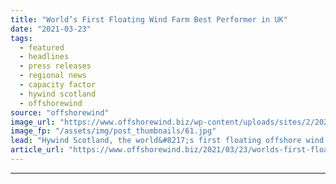 ```yaml
---
title: "World’s First Floating Wind Farm Best Performer in UK"
date: "2021-03-23"
tags: 
  - featured
  - headlines
  - press releases
  - regional news
  - capacity factor
  - hywind scotland
  - offshorewind
source: "offshorewind"
image_url: "https://www.offshorewind.biz/wp-content/uploads/sites/2/2021/03/Worlds-First-Floating-Wind-Farm-Best-Performer-in-UK.jpg"
image_fp: "/assets/img/post_thumbnails/61.jpg"
lead: "Hywind Scotland, the world&#8217;s first floating offshore wind farm, has reached the highest average"
article_url: "https://www.offshorewind.biz/2021/03/23/worlds-first-floating-wind-farm-best-performer-in-uk/"
---
```


---
